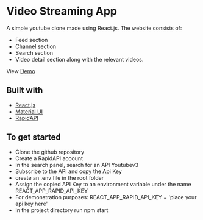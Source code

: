 # Video Streaming App
 A simple youtube clone made using React.js.
 The website consists of: 
 * Feed section
 * Channel section
 * Search section
 * Video detail section along with the relevant videos.

View [Demo](https://flixwatch.netlify.app/)
 

 ## Built with
 * [React.js](https://legacy.reactjs.org/docs/getting-started.html)
 * [Material UI](https://mui.com/material-ui/getting-started/overview/)
 * [RapidAPI](https://rapidapi.com/)

 ## To get started
 * Clone the github repository
 * Create a RapidAPI account
 * In the search panel, search for an API Youtubev3
 * Subscribe to the API and copy the Api Key
 * create an .env file in the root folder
 * Assign the copied API Key to an environment variable under the name REACT_APP_RAPID_API_KEY
 * For demonstration purposes: REACT_APP_RAPID_API_KEY = 'place your api key here'
 * In the project directory run npm start